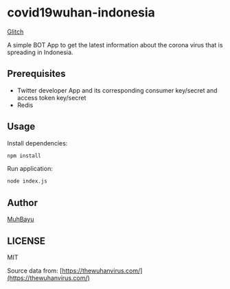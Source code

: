 # covid19wuhan-indonesia
[Glitch](https://glitch.com/~muhbayu-covid19wuhan-indonesia)

A simple BOT App to get the latest information about the corona virus that is spreading in Indonesia.

## Prerequisites
- Twitter developer App and its corresponding consumer key/secret and access token key/secret
- Redis

## Usage
Install dependencies:
```bash
npm install
```

Run application:
```bash
node index.js
```

## Author
[MuhBayu](https://github.com/MuhBayu "MuhBayu")

## LICENSE
MIT

Source data from: [https://thewuhanvirus.com/](https://thewuhanvirus.com/)